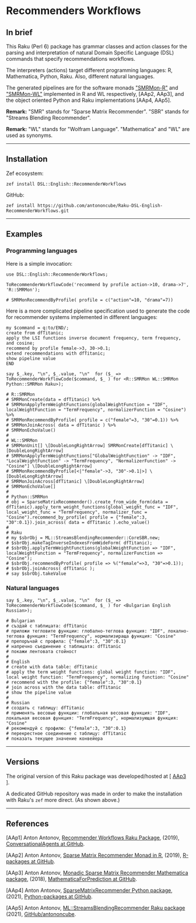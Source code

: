# Recommenders Workflows 

## In brief

This Raku (Perl 6) package has grammar classes and action classes for the parsing and
interpretation of natural Domain Specific Language (DSL) commands that specify recommendations workflows.

The interpreters (actions) target different programming languages: R, Mathematica, Python, Raku.
Also, different natural languages.

The generated pipelines are for the software monads
["SMRMon-R"](https://github.com/antononcube/R-packages/tree/master/SMRMon-R) and
["SMRMon-WL"](https://github.com/antononcube/MathematicaForPrediction/blob/master/MonadicProgramming/MonadicLatentSemanticAnalysis.m)
implemented in R and WL respectively, [AAp2, AAp3], and the object oriented Python and Raku implementations [AAp4, AAp5].

**Remark:** "SMR" stands for "Sparse Matrix Recommender". "SBR" stands for "Streams Blending Recommender".

**Remark:** "WL" stands for "Wolfram Language". "Mathematica" and "WL" are used as synonyms.

------------

## Installation

Zef ecosystem:

```shell
zef install DSL::English::RecommenderWorkflows
```

GitHub:

```shell
zef install https://github.com/antononcube/Raku-DSL-English-RecommenderWorkflows.git
```

------------

## Examples

### Programming languages

Here is a simple invocation:

```perl6
use DSL::English::RecommenderWorkflows;

ToRecommenderWorkflowCode('recommend by profile action->10, drama->7', 'R::SMRMon');
```
```
# SMRMonRecommendByProfile( profile = c("action"=10, "drama"=7))
``` 

Here is a more complicated pipeline specification used to generate the code
for recommender systems implemented in different languages:

```perl6
my $command = q:to/END/;
create from dfTitanic; 
apply the LSI functions inverse document frequency, term frequency, and cosine;
recommend by profile female->3, 30->0.1; 
extend recommendations with dfTitanic; 
show pipeline value
END

say $_.key, "\n", $_.value, "\n"  for ($_ => ToRecommenderWorkflowCode($command, $_ ) for <R::SMRMon WL::SMRMon Python::SMRMon Raku>);
```
```
# R::SMRMon
# SMRMonCreate(data = dfTitanic) %>%
# SMRMonApplyTermWeightFunctions(globalWeightFunction = "IDF", localWeightFunction = "TermFrequency", normalizerFunction = "Cosine") %>%
# SMRMonRecommendByProfile( profile = c("female"=3, "30"=0.1)) %>%
# SMRMonJoinAcross( data = dfTitanic ) %>%
# SMRMonEchoValue()
# 
# WL::SMRMon
# SMRMonUnit[] \[DoubleLongRightArrow] SMRMonCreate[dfTitanic] \[DoubleLongRightArrow]
# SMRMonApplyTermWeightFunctions["GlobalWeightFunction" -> "IDF", "LocalWeightFunction" -> "TermFrequency", "NormalizerFunction" -> "Cosine"] \[DoubleLongRightArrow]
# SMRMonRecommendByProfile[<|"female"->3, "30"->0.1|>] \[DoubleLongRightArrow]
# SMRMonJoinAcross[dfTitanic] \[DoubleLongRightArrow]
# SMRMonEchoValue[]
# 
# Python::SMRMon
# obj = SparseMatrixRecommender().create_from_wide_form(data = dfTitanic).apply_term_weight_functions(global_weight_func = "IDF", local_weight_func = "TermFrequency", normalizer_func = "Cosine").recommend_by_profile( profile = {"female":3, "30":0.1}).join_across( data = dfTitanic ).echo_value()
# 
# Raku
# my $sbrObj = ML::StreamsBlendingRecommender::CoreSBR.new;
# $sbrObj.makeTagInverseIndexesFromWideForm( dfTitanic);
# $sbrObj.applyTermWeightFunctions(globalWeightFunction => "IDF", localWeightFunction = "TermFrequency", normalizerFunction => "Cosine");
# $sbrObj.recommendByProfile( profile => %("female"=>3, "30"=>0.1));
# $sbrObj.joinAcross( dfTitanic );
# say $sbrObj.takeValue
```

### Natural languages

```perl6
say $_.key, "\n", $_.value, "\n"  for ($_ => ToRecommenderWorkflowCode($command, $_ ) for <Bulgarian English Russian>);
```
```
# Bulgarian
# създай с таблицата: dfTitanic
# приложи тегловите функции: глобално-теглова функция: "IDF", локално-теглова функция: "TermFrequency", нормализираща функция: "Cosine"
# препоръчай с профила: {"female":3, "30":0.1}
# напречно съединение с таблицата: dfTitanic
# покажи лентовата стойност
# 
# English
# create with data table: dfTitanic
# apply the term weight functions: global weight function: "IDF", local weight function: "TermFrequency", normalizing function: "Cosine"
# recommend with the profile: {"female":3, "30":0.1}
# join across with the data table: dfTitanic
# show the pipeline value
# 
# Russian
# создать с таблицу: dfTitanic
# применять весовые функции: глобальная весовая функция: "IDF", локальная весовая функция: "TermFrequency", нормализующая функция: "Cosine"
# рекомендуй с профилю: {"female":3, "30":0.1}
# перекрестное соединение с таблицу: dfTitanic
# показать текущее значение конвейера
```

------------

## Versions

The original version of this Raku package was developed/hosted at 
[ [AAp3](https://github.com/antononcube/ConversationalAgents/tree/master/Packages/Perl6/RecommenderWorkflows) ].

A dedicated GitHub repository was made in order to make the installation with Raku's `zef` more direct. 
(As shown above.)

------------

## References

[AAp1] Anton Antonov,
[Recommender Workflows Raku Package](https://github.com/antononcube/ConversationalAgents/tree/master/Packages/Perl6/RecommenderWorkflows),
(2019),
[ConversationalAgents at GitHub](https://github.com/antononcube/ConversationalAgents).

[AAp2] Anton Antonov,
[Sparse Matrix Recommender Monad in R](https://github.com/antononcube/R-packages/tree/master/SMRMon-R),
(2019),
[R-packages at GitHub](https://github.com/antononcube/R-packages).

[AAp3] Anton Antonov,
[Monadic Sparse Matrix Recommender Mathematica package](https://github.com/antononcube/MathematicaForPrediction/blob/master/MonadicProgramming/MonadicSparseMatrixRecommender.m),
(2018),
[MathematicaForPrediction at GitHub](https://github.com/antononcube/MathematicaForPrediction).

[AAp4] Anton Antonov,
[SparseMatrixRecommender Python package](https://github.com/antononcube/Python-packages/tree/main/SparseMatrixRecommender),
(2021),
[Python-packages at GitHub](https://github.com/antononcube/Python-packages).

[AAp5] Anton Antonov,
[ML::StreamsBlendingRecommender Raku package](https://github.com/antononcube/Raku-ML-StreamsBlendingRecommender)
(2021),
[GitHub/antononcube](https://github.com/antononcube).

